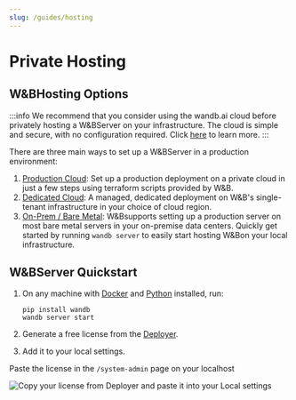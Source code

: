 ```yaml
---
slug: /guides/hosting
---
```


# Private Hosting

## W&BHosting Options

:::info
We recommend that you consider using the wandb.ai cloud before privately hosting a W&BServer on your infrastructure. The cloud is simple and secure, with no configuration required. Click [here](https://docs.wandb.ai/quickstart) to learn more.
:::

There are three main ways to set up a W&BServer in a production environment:

1. [Production Cloud](setup/private-cloud.md): Set up a production deployment on a private cloud in just a few steps using terraform scripts provided by W&B.
2. [Dedicated Cloud](setup/dedicated-cloud.md): A managed, dedicated deployment on W&B's single-tenant infrastructure in your choice of cloud region.
3. [On-Prem / Bare Metal](setup/on-premise-baremetal.md): W&Bsupports setting up a production server on most bare metal servers in your on-premise data centers. Quickly get started by running `wandb server` to easily start hosting W&Bon your local infrastructure.

## W&BServer Quickstart

1.  On any machine with [Docker](https://www.docker.com) and [Python](https://www.python.org) installed, run:

    ```
    pip install wandb
    wandb server start 
    ```
2. Generate a free license from the [Deployer](https://deploy.wandb.ai/).
3. Add it to your local settings.

Paste the license in the `/system-admin` page on your localhost

![Copy your license from Deployer and paste it into your Local settings](@site/static/images/hosting/License.gif)
